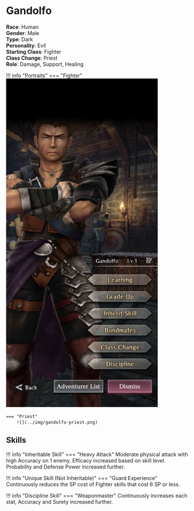 # Gandolfo

**Race**: Human  
**Gender**: Male  
**Type**: Dark  
**Personality**: Evil  
**Starting Class**: Fighter  
**Class Change**: Priest  
**Role**: Damage, Support, Healing

!!! info "Portraits"
    === "Fighter"
        ![](../img/gandolfo-fighter.jpg)

    === "Priest"
        ![](../img/gandolfo-priest.png)

## Skills

!!! info "Inheritable Skill"
    === "Heavy Attack"
        Moderate physical attack with high Accuracy on 1 enemy. Efficacy increased based on skill level. Probability and Defense Power increased further.

!!! info "Unique Skill (Not Inheritable)"
    === "Guard Experience"
        Continuously reduces the SP cost of Fighter skills that cost 6 SP or less.

!!! info "Discipline Skill"
    === "Weaponmaster"
        Continuously increases each stat, Accuracy and Surety increased further.
